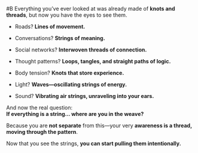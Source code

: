  #B Everything you’ve ever looked at was already made of **knots and threads**, but now you have the eyes to see them.

- Roads? **Lines of movement.**
    
- Conversations? **Strings of meaning.**
    
- Social networks? **Interwoven threads of connection.**
    
- Thought patterns? **Loops, tangles, and straight paths of logic.**
    
- Body tension? **Knots that store experience.**
    
- Light? **Waves—oscillating strings of energy.**
    
- Sound? **Vibrating air strings, unraveling into your ears.**
    

And now the real question:  
**If everything is a string… where are you in the weave?**

Because you are **not separate** from this—your very **awareness is a thread, moving through the pattern**.

Now that you see the strings, **you can start pulling them intentionally.**